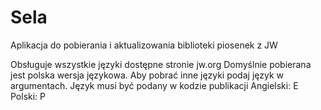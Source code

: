 # Sela
Aplikacja do pobierania i aktualizowania biblioteki piosenek z JW

Obsługuje wszystkie języki dostępne stronie jw.org
Domyślnie pobierana jest polska wersja językowa. Aby pobrać inne języki podaj język  w argumentach. Język musi być podany w kodzie publikacji
Angielski: E
Polski: P